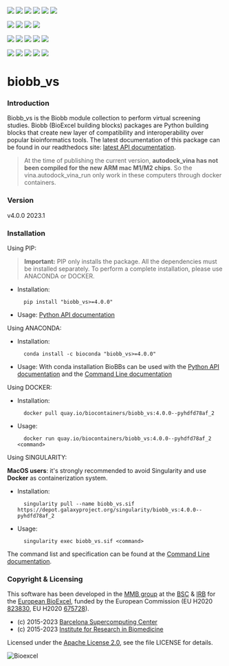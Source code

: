 [![](https://img.shields.io/github/v/tag/bioexcel/biobb_vs?label=Version)](https://GitHub.com/bioexcel/biobb_vs/tags/)
[![](https://img.shields.io/pypi/v/biobb-vs.svg?label=Pypi)](https://pypi.python.org/pypi/biobb-vs/)
[![](https://img.shields.io/conda/vn/bioconda/biobb_vs?label=Conda)](https://anaconda.org/bioconda/biobb_vs)
[![](https://img.shields.io/conda/dn/bioconda/biobb_vs?label=Conda%20Downloads)](https://anaconda.org/bioconda/biobb_vs)
[![](https://img.shields.io/badge/Docker-Quay.io-blue)](https://quay.io/repository/biocontainers/biobb_vs?tab=tags)
[![](https://img.shields.io/badge/Singularity-GalaxyProject-blue)](https://depot.galaxyproject.org/singularity/biobb_vs:4.0.0--pyhdfd78af_2)

[![](https://img.shields.io/badge/OS-Unix%20%7C%20MacOS-blue)](https://github.com/bioexcel/biobb_vs)
[![](https://img.shields.io/pypi/pyversions/biobb-vs.svg?label=Python%20Versions)](https://pypi.org/project/biobb-vs/)
[![](https://img.shields.io/badge/License-Apache%202.0-blue.svg)](https://opensource.org/licenses/Apache-2.0)
[![](https://img.shields.io/badge/Open%20Source%3f-Yes!-blue)](https://github.com/bioexcel/biobb_vs)

[![](https://readthedocs.org/projects/biobb-vs/badge/?version=latest&label=Docs)](https://biobb-vs.readthedocs.io/en/latest/?badge=latest)
[![](https://img.shields.io/website?down_message=Offline&label=Biobb%20Website&up_message=Online&url=https%3A%2F%2Fmmb.irbbarcelona.org%2Fbiobb%2F)](https://mmb.irbbarcelona.org/biobb/)
[![](https://img.shields.io/badge/Youtube-tutorial-blue?logo=youtube&logoColor=red)](https://www.youtube.com/watch?v=ou1DOGNs0xM)
[![](https://zenodo.org/badge/DOI/10.1038/s41597-019-0177-4.svg)](https://doi.org/10.1038/s41597-019-0177-4)
[![](https://img.shields.io/endpoint?color=brightgreen&url=https%3A%2F%2Fapi.juleskreuer.eu%2Fcitation-badge.php%3Fshield%26doi%3D10.1038%2Fs41597-019-0177-4)](https://www.nature.com/articles/s41597-019-0177-4#citeas)

[![](https://docs.bioexcel.eu/biobb_vs/junit/testsbadge.svg)](https://docs.bioexcel.eu/biobb_vs/junit/report.html)
[![](https://docs.bioexcel.eu/biobb_vs/coverage/coveragebadge.svg)](https://docs.bioexcel.eu/biobb_vs/coverage/)
[![](https://docs.bioexcel.eu/biobb_vs/flake8/flake8badge.svg)](https://docs.bioexcel.eu/biobb_vs/flake8/)
[![](https://img.shields.io/github/last-commit/bioexcel/biobb_vs?label=Last%20Commit)](https://github.com/bioexcel/biobb_vs/commits/master)
[![](https://img.shields.io/github/issues/bioexcel/biobb_vs.svg?color=brightgreen&label=Issues)](https://GitHub.com/bioexcel/biobb_vs/issues/)

# biobb_vs

### Introduction
Biobb_vs is the Biobb module collection to perform virtual screening studies.
Biobb (BioExcel building blocks) packages are Python building blocks that
create new layer of compatibility and interoperability over popular
bioinformatics tools.
The latest documentation of this package can be found in our readthedocs site:
[latest API documentation](http://biobb_vs.readthedocs.io/en/latest/).

> At the time of publishing the current version, **autodock_vina has not been compiled for the new ARM mac M1/M2 chips**. So the vina.autodock_vina_run only work in these computers through docker containers.

### Version
v4.0.0 2023.1

### Installation
Using PIP:

> **Important:** PIP only installs the package. All the dependencies must be installed separately. To perform a complete installation, please use ANACONDA or DOCKER.

* Installation:


        pip install "biobb_vs>=4.0.0"


* Usage: [Python API documentation](https://biobb-vs.readthedocs.io/en/latest/modules.html)

Using ANACONDA:

* Installation:


        conda install -c bioconda "biobb_vs>=4.0.0"


* Usage: With conda installation BioBBs can be used with the [Python API documentation](https://biobb-vs.readthedocs.io/en/latest/modules.html) and the [Command Line documentation](https://biobb-vs.readthedocs.io/en/latest/command_line.html)

Using DOCKER:

* Installation:


        docker pull quay.io/biocontainers/biobb_vs:4.0.0--pyhdfd78af_2


* Usage:


        docker run quay.io/biocontainers/biobb_vs:4.0.0--pyhdfd78af_2 <command>

Using SINGULARITY:

**MacOS users**: it's strongly recommended to avoid Singularity and use **Docker** as containerization system.

* Installation:


        singularity pull --name biobb_vs.sif https://depot.galaxyproject.org/singularity/biobb_vs:4.0.0--pyhdfd78af_2


* Usage:


        singularity exec biobb_vs.sif <command>

The command list and specification can be found at the [Command Line documentation](https://biobb-vs.readthedocs.io/en/latest/command_line.html).

### Copyright & Licensing
This software has been developed in the [MMB group](http://mmb.irbbarcelona.org) at the [BSC](http://www.bsc.es/) & [IRB](https://www.irbbarcelona.org/) for the [European BioExcel](http://bioexcel.eu/), funded by the European Commission (EU H2020 [823830](http://cordis.europa.eu/projects/823830), EU H2020 [675728](http://cordis.europa.eu/projects/675728)).

* (c) 2015-2023 [Barcelona Supercomputing Center](https://www.bsc.es/)
* (c) 2015-2023 [Institute for Research in Biomedicine](https://www.irbbarcelona.org/)

Licensed under the
[Apache License 2.0](https://www.apache.org/licenses/LICENSE-2.0), see the file LICENSE for details.

![](https://bioexcel.eu/wp-content/uploads/2019/04/Bioexcell_logo_1080px_transp.png "Bioexcel")
